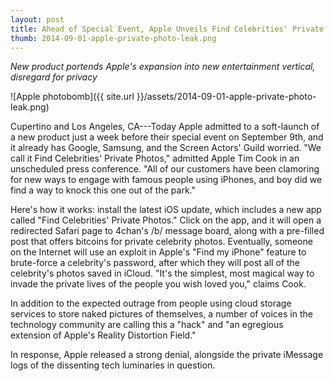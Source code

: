 ```yaml
---
layout: post
title: Ahead of Special Event, Apple Unveils Find Celebrities' Private Photos Feature
thumb: 2014-09-01-apple-private-photo-leak.png
---
```


*New product portends Apple's expansion into new entertainment vertical, disregard for privacy*

![Apple photobomb]({{ site.url }}/assets/2014-09-01-apple-private-photo-leak.png)

Cupertino and Los Angeles, CA---Today Apple admitted to a soft-launch of a new product just a week before their special event on September 9th, and it already has Google, Samsung, and the Screen Actors' Guild worried. "We call it Find Celebrities' Private Photos," admitted Apple Tim Cook in an unscheduled press conference. "All of our customers have been clamoring for new ways to engage with famous people using iPhones, and boy did we find a way to knock this one out of the park."

Here's how it works: install the latest iOS update, which includes a new app called "Find Celebrities' Private Photos." Click on the app, and it will open a redirected Safari page to 4chan's /b/ message board, along with a pre-filled post that offers bitcoins for private celebrity photos. Eventually, someone on the Internet will use an exploit in Apple's "Find my iPhone" feature to brute-force a celebrity's password, after which they will post all of the celebrity's photos saved in iCloud. "It's the simplest, most magical way to invade the private lives of the people you wish loved you," claims Cook.

In addition to the expected outrage from people using cloud storage services to store naked pictures of themselves, a number of voices in the technology community are calling this a "hack" and "an egregious extension of Apple's Reality Distortion Field."

In response, Apple released a strong denial, alongside the private iMessage logs of the dissenting tech luminaries in question.
